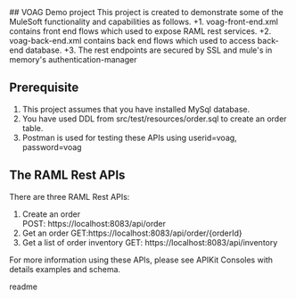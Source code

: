 <snippet>
<content>
## VOAG Demo project
This project is created to demonstrate some of the MuleSoft functionality and capabilities as follows.
+1. voag-front-end.xml contains front end flows which used to expose RAML rest services.
+2. voag-back-end.xml contains back end flows which used to access back-end database.
+3. The rest endpoints are secured by SSL and mule's in memory's authentication-manager   
   
 
## Prerequisite
1. This project assumes that you have installed MySql database.
2. You have used DDL from src/test/resources/order.sql to create an order table. 
3. Postman is used for testing these APIs using 
   userid=voag,
   password=voag
  

## The RAML Rest APIs  
There are three RAML Rest APIs:

1. Create an order   
   POST: https://localhost:8083/api/order
2. Get an order
   GET:https://localhost:8083/api/order/{orderId}
3. Get a list of order inventory
   GET: https://localhost:8083/api/inventory

For more information using these APIs, please see APIKit Consoles with details examples and schema.            

</content>
<tabTrigger>readme</tabTrigger>
</snippet> 